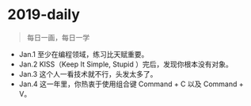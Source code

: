 # 2019-daily

> 每日一画，每日一学

 - Jan.1 至少在编程领域，练习比天赋重要。
 - Jan.2 KISS（Keep It Simple, Stupid ）完后，发现你根本没有对象。
 - Jan.3 这个人一看技术就不行，头发太多了。
 - Jan.4 这一年里，你热衷于使用组合键 Command + C 以及 Command + V。
